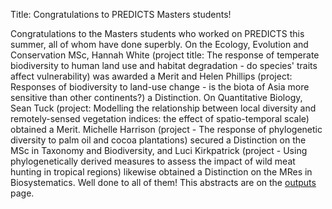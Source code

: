 Title: Congratulations to PREDICTS Masters students!

Congratulations to the Masters students who worked on PREDICTS this
summer, all of whom have done superbly.  On the Ecology, Evolution and
Conservation MSc, Hannah White (project title: The response of
temperate biodiversity to human land use and habitat degradation - do
species' traits affect vulnerability) was awarded a Merit and Helen
Phillips (project: Responses of biodiversity to land-use change - is
the biota of Asia more sensitive than other continents?) a Distinction.
On Quantitative Biology, Sean Tuck (project: Modelling the relationship
between local diversity and remotely-sensed vegetation indices: the
effect of spatio-temporal scale) obtained a Merit.  Michelle Harrison
(project - The response of phylogenetic diversity to palm oil and cocoa
plantations) secured a Distinction on the MSc in Taxonomy and
Biodiversity, and Luci Kirkpatrick (project - Using phylogenetically
derived measures to assess the impact of wild meat hunting in tropical
regions) likewise obtained a Distinction on the MRes in Biosystematics.
Well done to all of them!
This abstracts are on the [outputs]({filename}/pages/outputs.md) page.
